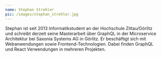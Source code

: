 ```yaml
---
name: Stephan Strehler
pic: /images/stephan_strehler.jpg
---
```


Stephan ist seit 2013 Informatikstudent an der Hochschule Zittau/Görlitz und schreibt derzeit seine Masterarbeit über
GraphQL in der Microservice Architektur bei Saxonia Systems AG in Görlitz. Er beschäftigt sich mit Webanwendungen sowie
Frontend-Technologien. Dabei finden GraphQL und React Verwendungen in mehreren Projekten.
